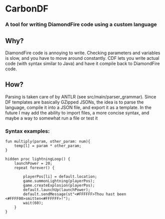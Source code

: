 # CarbonDF
### A tool for writing DiamondFire code using a custom language

## Why?
DiamondFire code is annoying to write. Checking parameters and variables is slow, and you have to move around constantly.
CDF lets you write actual code (with syntax similar to Java) and have it compile back to DiamondFire code.

## How?
Parsing is taken care of by ANTLR (see src/main/parser_grammar).
Since DF templates are basically GZipped JSONs, the idea is to parse the language, compile it into a JSON file, and export it as a template.
In the future I may add the ability to import files, a more concise syntax, and maybe a way to somewhat run a file or test it

### Syntax examples:
```CarbonDF
fun multiply(param, other_param: num){
    temp[l] = param * other_param;
}
```

```CarbonDF
hidden proc lightningLoop() {
    launchPower = 20;
    repeat forever() {
        
        playerPos[li] = default.location;
        game.summonLightning(playerPos);
        game.createExplosion(playerPos);
        default.launchUp(launchPower);
        default.sendMessage(st"<#FFFFFF>Thou hast been <#FFFF00>smitten<#FFFFFF>!");
        wait(60);
    }
}
```

